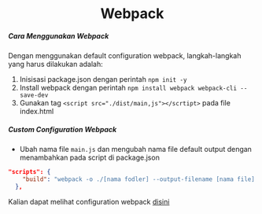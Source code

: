<h1 align="center">Webpack</h1>

##### Cara Menggunakan Webpack
Dengan menggunakan default configuration webpack, langkah-langkah yang harus dilakukan adalah:
1. Inisisasi package.json dengan perintah `npm init -y`
2. Install webpack dengan perintah `npm install webpack webpack-cli --save-dev`
3. Gunakan tag `<script src="./dist/main,js"></scrtipt>` pada file index.html

##### Custom Configuration Webpack
- Ubah nama file `main.js` dan mengubah nama file default output dengan menambahkan pada script di package.json
```json
"scripts": {
    "build": "webpack -o ./[nama fodler] --output-filename [nama file].js"
  },
``` 
Kalian dapat melihat configuration webpack [disini](https://webpack.js.org/api/#cli) 